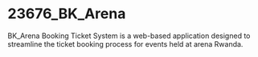 # 23676_BK_Arena
BK_Arena Booking Ticket System is a web-based application designed to streamline the ticket booking process for events held at arena Rwanda.
